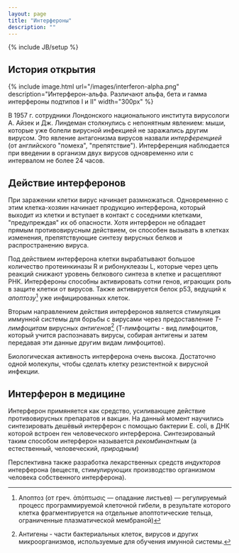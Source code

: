 ```yaml
---
layout: page
title: "Интерфероны"
description: ""
---
```

{% include JB/setup %}

История открытия
----------------

{% include image.html url="/images/interferon-alpha.png" description="Интерферон-альфа. Различают альфа, бета и гамма интерфероны подтипов I и II" width="300px" %}

<!-- ![Интерферон Альфа]({{ BASE_PATH }}/images/interferon-alpha.png) -->

В 1957 г. сотрудники Лондонского национального института вирусологи А. Айзек и Дж. Линдеман столкнулись с непонятным явлением: мыши, которые уже болели вирусной инфекцией не заражались другим вирусом. Это явление антагонизма вирусов назвали *интерференцией* (от английского "помеха", "препятствие"). Интерференция наблюдается при введении в организм двух вирусов одновременно или с интервалом не более 24 часов.

Действие интерферонов
---------------------

При заражении клетки вирус начинает размножаться. Одновременно с этим клетка-хозяин начинает продукцию интерферона, который выходит из клетки и вступает в контакт с соседними клетками, "предупреждая" их об опасности. Хотя интерферон не обладает прямым противовирусным действием, он способен вызывать в клетках изменения, препятствующие синтезу вирусных белков и распространению вируса.

Под действием интерферона клетки вырабатывают большое количество протеинкиназы R и рибонуклеазы L, которые через цепь реакций снижают уровень белкового синтеза в клетке и расщепляют РНК.  Интерфероны способны активировать сотни генов, играющих роль в защите клетки от вирусов. Также активируется белок p53, ведущий к *апоптозу*[^1] уже инфицированных клеток. 

Вторым направлением действия интерферонов является стимуляция иммунной системы для борьбы с вирусами через предоставление *T-лимфоцитам* вирусных *антигенов*[^2] (T-лимфоциты - вид лимфоцитов, который учится распознавать вирусы, собирая антигены и затем передавая эти данные другим видам лимфоцитов).  


Биологическая активность интерферона очень высока. Достаточно одной молекулы, чтобы сделать клетку резистентной к вирусной инфекции.

Интерферон в медицине
---------------------

Интерферон примяняется как средство, усиливающее действие противовирусных препаратов и вакцин. На данный момент научились синтезировать дешёвый интерферон с помощью бактерии E. coli, в ДНК которой встроен ген человеческого интерферона. Синтезированый таким способом интерферон называется *рекомбинантным* (а естественный, человеческий, *природным*)

Перспективна также разработка лекарственных средств *индукторов* интерферона (веществ, стимулирующих производство организмом человека собственного интерферона).

[^1]: Апоптоз (от греч. ἀπόπτωσις — опадание листьев) — регулируемый процесс программируемой клеточной гибели, в результате которого клетка фрагментируется на отдельные апоптотические тельца, ограниченные плазматической мембраной)

[^2]: Антигены - части бактериальных клеток, вирусов и других микроорганизмов, используемые для обучения имунной системы.

